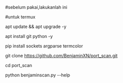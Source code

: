 #sebelum pakai,lakukanlah ini

#untuk termux

apt update && apt upgrade -y

apt install git python -y

pip install sockets argparse termcolor

git clone https://github.com/BenjaminXN/port_scan.git

cd port_scan

python benjaminscan.py --help

